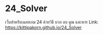 # 24_Solver
เว็บสำหรับเฉลยเกม 24 ด้วยวิธี บวก ลบ คูณ และหาร
Link: https://kittipakorn.github.io/24_Solver

